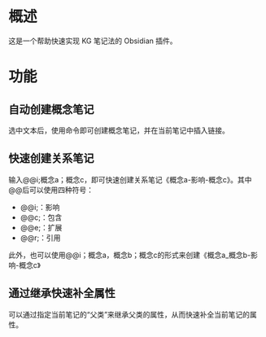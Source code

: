 # 概述

这是一个帮助快速实现 KG 笔记法的 Obsidian 插件。

# 功能

## 自动创建概念笔记

选中文本后，使用命令即可创建概念笔记，并在当前笔记中插入链接。

## 快速创建关系笔记

输入@@i;概念a；概念c，即可快速创建关系笔记《概念a-影响-概念c》。其中@@后可以使用四种符号：

- @@i;：影响
- @@c;：包含
- @@e;：扩展
- @@r;：引用

此外，也可以使用@@i；概念a，概念b；概念c的形式来创建《概念a_概念b-影响-概念c》

## 通过继承快速补全属性

可以通过指定当前笔记的“父类”来继承父类的属性，从而快速补全当前笔记的属性。

